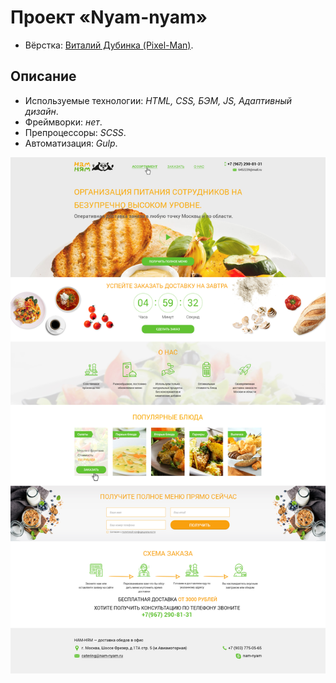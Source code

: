 # Проект «Nyam-nyam»

* Вёрстка: [Виталий Дубинка (Pixel-Man)](https://github.com/Pixel-Man).

## Описание

* Используемые технологии: _HTML, CSS, БЭМ, JS, Адаптивный дизайн_.
* Фреймворки: _нет_.
* Препроцессоры: _SCSS_.
* Автоматизация: _Gulp_.


![](src/img/1170.psdv2.jpg)
